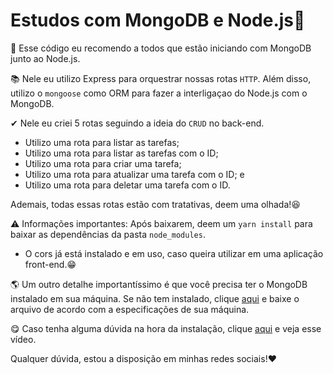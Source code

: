 # Estudos com MongoDB e Node.js🚀

💖 Esse código eu recomendo a todos que estão iniciando com MongoDB junto ao Node.js.

📚 Nele eu utilizo Express para orquestrar nossas rotas `HTTP`.
Além disso, utilizo o `mongoose` como ORM para fazer a interligaçao do Node.js com o MongoDB.

✔ Nele eu criei 5 rotas seguindo a ideia do `CRUD` no back-end.
- Utilizo uma rota para listar as tarefas;
- Utilizo uma rota para listar as tarefas com o ID;
- Utilizo uma rota para criar uma tarefa;
- Utilizo uma rota para atualizar uma tarefa com o ID; e
- Utilizo uma rota para deletar uma tarefa com o ID.

Ademais, todas essas rotas estão com tratativas, deem uma olhada!😆

⚠ Informações importantes:
Após baixarem, deem um `yarn install` para baixar as dependências da pasta `node_modules`.

- O cors já está instalado e em uso, caso queira utilizar em uma aplicação front-end.😁

🌎 Um outro detalhe importantíssimo é que você precisa ter o MongoDB instalado em sua máquina. Se não tem instalado, clique [aqui](https://www.mongodb.com/try/download/community) e baixe o arquivo de acordo com a especificações de sua máquina.

😋 Caso tenha alguma dúvida na hora da instalação, clique [aqui](https://www.youtube.com/watch?v=cT7TsYYLLaU) e veja esse vídeo.

Qualquer dúvida, estou a disposição em minhas redes sociais!❤



 
